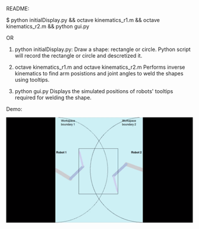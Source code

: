 README:

$ python initialDisplay.py && octave kinematics_r1.m && octave kinematics_r2.m && python gui.py 

OR

1. python initialDisplay.py: 
	Draw a shape: rectangle or circle.
	Python script will record the rectangle or circle and descretized it.

2. octave kinematics\_r1.m  and octave kinematics\_r2.m
	Performs inverse kinematics to find arm posistions and joint angles to weld the shapes using tooltips.

3. python gui.py
	Displays the simulated positions of robots' tooltips required for welding the shape.



Demo:

[![Demo](/media/demo1_1.png)](https://youtu.be/n__4ONsruzI)
